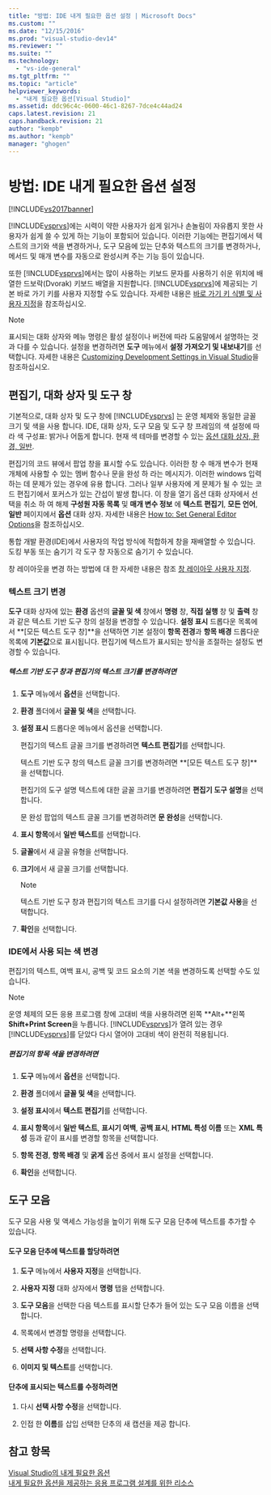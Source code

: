 ```yaml
---
title: "방법: IDE 내게 필요한 옵션 설정 | Microsoft Docs"
ms.custom: ""
ms.date: "12/15/2016"
ms.prod: "visual-studio-dev14"
ms.reviewer: ""
ms.suite: ""
ms.technology: 
  - "vs-ide-general"
ms.tgt_pltfrm: ""
ms.topic: "article"
helpviewer_keywords: 
  - "내게 필요한 옵션[Visual Studio]"
ms.assetid: ddc96c4c-0600-46c1-8267-7dce4c44ad24
caps.latest.revision: 21
caps.handback.revision: 21
author: "kempb"
ms.author: "kempb"
manager: "ghogen"
---
```

# 방법: IDE 내게 필요한 옵션 설정
[!INCLUDE[vs2017banner](../../code-quality/includes/vs2017banner.md)]

[!INCLUDE[vsprvs](../../code-quality/includes/vsprvs_md.md)]에는 시력이 약한 사용자가 쉽게 읽거나 손놀림이 자유롭지 못한 사용자가 쉽게 쓸 수 있게 하는 기능이 포함되어 있습니다.  이러한 기능에는 편집기에서 텍스트의 크기와 색을 변경하거나, 도구 모음에 있는 단추와 텍스트의 크기를 변경하거나, 메서드 및 매개 변수를 자동으로 완성시켜 주는 기능 등이 있습니다.  
  
 또한 [!INCLUDE[vsprvs](../../code-quality/includes/vsprvs_md.md)]에서는 많이 사용하는 키보드 문자를 사용하기 쉬운 위치에 배열한 드보락\(Dvorak\) 키보드 배열을 지원합니다.  [!INCLUDE[vsprvs](../../code-quality/includes/vsprvs_md.md)]에 제공되는 기본 바로 가기 키를 사용자 지정할 수도 있습니다.  자세한 내용은 [바로 가기 키 식별 및 사용자 지정](../../ide/identifying-and-customizing-keyboard-shortcuts-in-visual-studio.md)을 참조하십시오.  
  
> [!NOTE]
>  표시되는 대화 상자와 메뉴 명령은 활성 설정이나 버전에 따라 도움말에서 설명하는 것과 다를 수 있습니다.  설정을 변경하려면 **도구** 메뉴에서 **설정 가져오기 및 내보내기**를 선택합니다.  자세한 내용은 [Customizing Development Settings in Visual Studio](http://msdn.microsoft.com/ko-kr/22c4debb-4e31-47a8-8f19-16f328d7dcd3)을 참조하십시오.  
  
## 편집기, 대화 상자 및 도구 창  
 기본적으로, 대화 상자 및 도구 창에 [!INCLUDE[vsprvs](../../code-quality/includes/vsprvs_md.md)] 는 운영 체제와 동일한 글꼴 크기 및 색을 사용 합니다.  IDE, 대화 상자, 도구 모음 및 도구 창 프레임의 색 설정에 따라 색 구성표: 밝거나 어둡게 합니다.  현재 색 테마를 변경할 수 있는 [옵션 대화 상자, 환경, 일반](../../ide/reference/general-environment-options-dialog-box.md).  
  
 편집기의 코드 뷰에서 팝업 창을 표시할 수도 있습니다.  이러한 창 수 매개 변수가 현재 개체에 사용할 수 있는 멤버 함수나 문을 완성 하 라는 메시지가.  이러한 windows 입력 하는 데 문제가 있는 경우에 유용 합니다.  그러나 일부 사용자에 게 문제가 될 수 있는 코드 편집기에서 포커스가 있는 간섭이 발생 합니다.  이 창을 열기 옵션 대화 상자에서 선택을 취소 하 여 해제  **구성원 자동 목록** 및  **매개 변수 정보** 에  **텍스트 편집기**,  **모든 언어**,  **일반** 페이지에서  **옵션** 대화 상자.  자세한 내용은 [How to: Set General Editor Options](http://msdn.microsoft.com/ko-kr/704e4a7b-2162-4bed-8a47-f4f6ffec98c2)을 참조하십시오.  
  
 통합 개발 환경\(IDE\)에서 사용자의 작업 방식에 적합하게 창을 재배열할 수 있습니다.  도킹 부동 또는 숨기기 각 도구 창 자동으로 숨기기 수 있습니다.  
  
 창 레이아웃을 변경 하는 방법에 대 한 자세한 내용은 참조 [창 레이아웃 사용자 지정](../../ide/customizing-window-layouts-in-visual-studio.md).  
  
### 텍스트 크기 변경  
 **도구** 대화 상자에 있는 **환경** 옵션의 **글꼴 및 색** 창에서 **명령** 창, **직접 실행** 창 및 **출력** 창과 같은 텍스트 기반 도구 창의 설정을 변경할 수 있습니다.  **설정 표시** 드롭다운 목록에서 **\[모든 텍스트 도구 창\]**을 선택하면 기본 설정이 **항목 전경**과 **항목 배경** 드롭다운 목록에 **기본값**으로 표시됩니다.  편집기에 텍스트가 표시되는 방식을 조절하는 설정도 변경할 수 있습니다.  
  
##### 텍스트 기반 도구 창과 편집기의 텍스트 크기를 변경하려면  
  
1.  **도구** 메뉴에서 **옵션**을 선택합니다.  
  
2.  **환경** 폴더에서 **글꼴 및 색**을 선택합니다.  
  
3.  **설정 표시** 드롭다운 메뉴에서 옵션을 선택합니다.  
  
     편집기의 텍스트 글꼴 크기를 변경하려면 **텍스트 편집기**를 선택합니다.  
  
     텍스트 기반 도구 창의 텍스트 글꼴 크기를 변경하려면 **\[모든 텍스트 도구 창\]**을 선택합니다.  
  
     편집기의 도구 설명 텍스트에 대한 글꼴 크기를 변경하려면 **편집기 도구 설명**을 선택합니다.  
  
     문 완성 팝업의 텍스트 글꼴 크기를 변경하려면 **문 완성**을 선택합니다.  
  
4.  **표시 항목**에서 **일반 텍스트**를 선택합니다.  
  
5.  **글꼴**에서 새 글꼴 유형을 선택합니다.  
  
6.  **크기**에서 새 글꼴 크기를 선택합니다.  
  
    > [!NOTE]
    >  텍스트 기반 도구 창과 편집기의 텍스트 크기를 다시 설정하려면 **기본값 사용**을 선택합니다.  
  
7.  **확인**을 선택합니다.  
  
### IDE에서 사용 되는 색 변경  
 편집기의 텍스트, 여백 표시, 공백 및 코드 요소의 기본 색을 변경하도록 선택할 수도 있습니다.  
  
> [!NOTE]
>  운영 체제의 모든 응용 프로그램 창에 고대비 색을 사용하려면 왼쪽 **Alt\+**왼쪽 **Shift\+Print Screen**을 누릅니다.  [!INCLUDE[vsprvs](../../code-quality/includes/vsprvs_md.md)]가 열려 있는 경우 [!INCLUDE[vsprvs](../../code-quality/includes/vsprvs_md.md)]를 닫았다 다시 열어야 고대비 색이 완전히 적용됩니다.  
  
##### 편집기의 항목 색을 변경하려면  
  
1.  **도구** 메뉴에서 **옵션**을 선택합니다.  
  
2.  **환경** 폴더에서 **글꼴 및 색**을 선택합니다.  
  
3.  **설정 표시**에서 **텍스트 편집기**를 선택합니다.  
  
4.  **표시 항목**에서 **일반 텍스트**, **표시기 여백**, **공백 표시**, **HTML 특성 이름** 또는 **XML 특성** 등과 같이 표시를 변경할 항목을 선택합니다.  
  
5.  **항목 전경**, **항목 배경** 및 **굵게** 옵션 중에서 표시 설정을 선택합니다.  
  
6.  **확인**을 선택합니다.  
  
## 도구 모음  
 도구 모음 사용 및 액세스 가능성을 높이기 위해 도구 모음 단추에 텍스트를 추가할 수 있습니다.  
  
#### 도구 모음 단추에 텍스트를 할당하려면  
  
1.  **도구** 메뉴에서 **사용자 지정**을 선택합니다.  
  
2.  **사용자 지정** 대화 상자에서 **명령** 탭을 선택합니다.  
  
3.  **도구 모음**을 선택한 다음 텍스트를 표시할 단추가 들어 있는 도구 모음 이름을 선택합니다.  
  
4.  목록에서 변경할 명령을 선택합니다.  
  
5.  **선택 사항 수정**을 선택합니다.  
  
6.  **이미지 및 텍스트**를 선택합니다.  
  
#### 단추에 표시되는 텍스트를 수정하려면  
  
1.  다시 **선택 사항 수정**을 선택합니다.  
  
2.  인접 한  **이름**를 삽입 선택한 단추의 새 캡션을 제공 합니다.  
  
## 참고 항목  
 [Visual Studio의 내게 필요한 옵션](../../ide/reference/accessibility-features-of-visual-studio.md)   
 [내게 필요한 옵션을 제공하는 응용 프로그램 설계를 위한 리소스](../../ide/reference/resources-for-designing-accessible-applications.md)